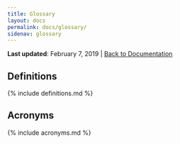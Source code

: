 ```yaml
---
title: Glossary
layout: docs
permalink: docs/glossary/
sidenav: glossary
---
```


**Last updated**: February 7, 2019 \| [Back to Documentation](/docs/)

## Definitions
{% include definitions.md %}  

## Acronyms
{% include acronyms.md %}  
